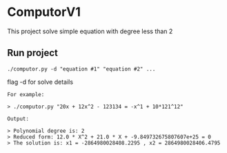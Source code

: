 # ComputorV1

This project solve simple equation with degree less than 2

## Run project
```
./computor.py -d "equation #1" "equation #2" ...
```
flag -d for solve details
```
For example:

> ./computor.py "20x + 12x^2 - 123134 = -x^1 + 10*121^12"

Output:

> Polynomial degree is: 2
> Reduced form: 12.0 * X^2 + 21.0 * X + -9.849732675807607e+25 = 0
> The solution is: x1 = -2864980028408.2295 , x2 = 2864980028406.4795
```
